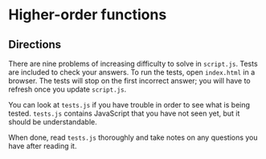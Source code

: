 # Higher-order functions

## Directions

There are nine problems of increasing difficulty to solve in `script.js`. Tests are included to check your answers. To run the tests, open `index.html` in a browser. The tests will stop on the first incorrect answer; you will have to refresh once you update `script.js`.

You can look at `tests.js` if you have trouble in order to see what is being tested. `tests.js` contains JavaScript that you have not seen yet, but it should be understandable.

When done, read `tests.js` thoroughly and take notes on any questions you have after reading it.
